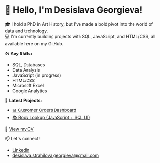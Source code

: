 # 👋 Hello, I'm Desislava Georgieva!

🎓 I hold a PhD in Art History, but I've made a bold pivot into the world of data and technology.  
💻 I'm currently building projects with SQL, JavaScript, and HTML/CSS, all available here on my GitHub.

🛠️ **Key Skills:**  
- SQL, Databases  
- Data Analysis  
- JavaScript (in progress)  
- HTML/CSS  
- Microsoft Excel  
- Google Analytics  

📌 **Latest Projects:**  
- [📊 Customer Orders Dashboard](https://github.com/DesislavaSGeorgieva/customer-orders-dashboard)  
- [📚 Book Lookup (JavaScript + SQL UI)](https://github.com/DesislavaSGeorgieva/book-lookup-js-sql)

📄 [View my CV](https://github.com/DesislavaSGeorgieva/book-lookup-js-sql/blob/main/Desislava_Georgieva_CV.pdf)

📫 Let's connect!  
- [LinkedIn](https://www.linkedin.com/in/desislava-s-georgieva/)  
- desislava.strahilova.georgieva@gmail.com
